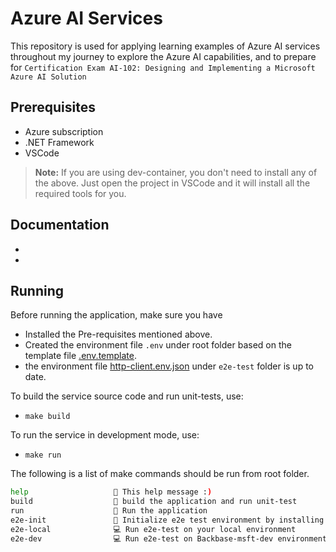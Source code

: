 # Azure AI Services

This repository is used for applying learning examples of Azure AI services throughout my journey to explore the Azure AI capabilities, and to prepare for `Certification Exam AI-102: Designing and Implementing a Microsoft Azure AI Solution`

## Prerequisites

- Azure subscription
- .NET Framework
- VSCode

> **Note:** If you are using dev-container, you don't need to install any of the above. Just open the project in VSCode and it will install all the required tools for you.

## Documentation

- 
- 

## Running

Before running the application, make sure you have 
- Installed the Pre-requisites mentioned above.
- Created the environment file `.env` under root folder based on the template file [.env.template](.env.template).
- the environment file [http-client.env.json](e2e-test/http-client.env.json) under `e2e-test` folder is up to date.

To build the service source code and run unit-tests, use:
-  `make build`

To run the service in development mode, use:
- `make run`

 The following is a list of make commands should be run from root folder.

```bash
help                   💬 This help message :)
build                  🔨 build the application and run unit-test 
run                    🏃 Run the application
e2e-init               🔨 Initialize e2e test environment by installing httpyac CLI
e2e-local              💻 Run e2e-test on your local environment
e2e-dev                💻 Run e2e-test on Backbase-msft-dev environment
```



